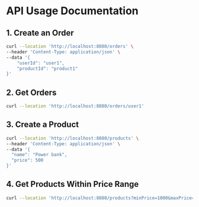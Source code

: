 # API Usage Documentation

## 1. Create an Order
```bash
curl --location 'http://localhost:8080/orders' \
--header 'Content-Type: application/json' \
--data '{
    "userId": "user1",
    "productId": "product1"
}'
```

## 2. Get Orders
```bash
curl --location 'http://localhost:8080/orders/user1'
```

## 3. Create a Product
```bash
curl --location 'http://localhost:8080/products' \
--header 'Content-Type: application/json' \
--data '{
  "name": "Power bank",
  "price": 500
}'
```

## 4. Get Products Within Price Range
```bash
curl --location 'http://localhost:8080/products?minPrice=1000&maxPrice=1500'
```